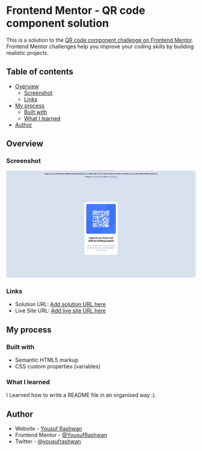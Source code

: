 # Frontend Mentor - QR code component solution

This is a solution to the [QR code component challenge on Frontend Mentor](https://www.frontendmentor.io/challenges/qr-code-component-iux_sIO_H). Frontend Mentor challenges help you improve your coding skills by building realistic projects.

## Table of contents

- [Overview](#overview)
  - [Screenshot](#screenshot)
  - [Links](#links)
- [My process](#my-process)
  - [Built with](#built-with)
  - [What I learned](#what-i-learned)
- [Author](#author)

## Overview

### Screenshot

![alt text](images/screenshot.png)

### Links

- Solution URL: [Add solution URL here](https://your-solution-url.com)
- Live Site URL: [Add live site URL here](https://your-live-site-url.com)

## My process

### Built with

- Semantic HTML5 markup
- CSS custom properties (variables)

### What I learned

I Learned how to write a README file in an organised way :).

## Author

- Website - [Yousuf Rashwan](https://yousufrashwan.netlify.app/)
- Frontend Mentor - [@YousufRashwan](https://www.frontendmentor.io/profile/YousufRashwan)
- Twitter - [@yousufrashwan](https://www.twitter.com/yousufrashwan)
